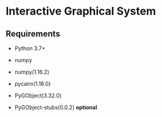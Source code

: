 # Interactive Graphical System



## Requirements
 
 - Python 3.7+
 - numpy 
 
 - numpy(1.16.2)
 - pycairo(1.18.0)
 - PyGObject(3.32.0)
 - PyGObject-stubs(0.0.2) **optional**

